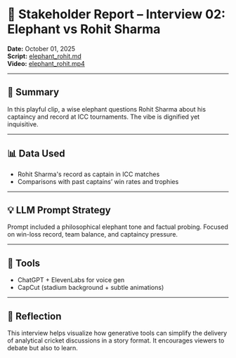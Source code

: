 # 🐘 Stakeholder Report – Interview 02: Elephant vs Rohit Sharma  
**Date:** October 01, 2025  
**Script:** [elephant_rohit.md](../prompts/02_elephant_vs_rohit.md)  
**Video:** [elephant_rohit.mp4](../video_clips/elephant_rohit.mp4)

---

## 🎯 Summary  
In this playful clip, a wise elephant questions Rohit Sharma about his captaincy and record at ICC tournaments. The vibe is dignified yet inquisitive.

---

## 📊 Data Used  
- Rohit Sharma's record as captain in ICC matches  
- Comparisons with past captains’ win rates and trophies  

---

## 💡 LLM Prompt Strategy  
Prompt included a philosophical elephant tone and factual probing. Focused on win-loss record, team balance, and captaincy pressure.

---

## 🧪 Tools  
- ChatGPT + ElevenLabs for voice gen  
- CapCut (stadium background + subtle animations)

---

## 🧠 Reflection  
This interview helps visualize how generative tools can simplify the delivery of analytical cricket discussions in a story format. It encourages viewers to debate but also to learn.